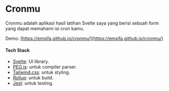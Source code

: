 Cronmu
======

Cronmu adalah aplikasi hasil latihan Svelte saya
yang berisi sebuah form yang dapat memahami isi cron kamu.

Demo: [https://emsifa.github.io/cronmu/](https://emsifa.github.io/cronmu/)

#### Tech Stack

* [Svelte](https://svelte.dev): UI library.
* [PEG.js](https://pegjs.org): untuk compiler parser.
* [Tailwind.css](https://tailwindcss.com): untuk styling.
* [Rollup](https://rollupjs.org/): untuk build.
* [Jest](https://jestjs.io/): untuk testing.

